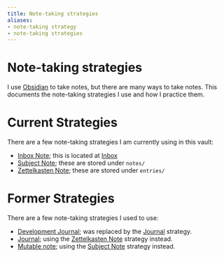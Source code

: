 ```yaml
---
title: Note-taking strategies
aliases:
- note-taking strategy
- note-taking strategies
---
```


# Note-taking strategies

I use [Obsidian](obsidian.md) to take notes, but there are many ways to take notes. This documents the note-taking strategies I use and how I practice them.

# Current Strategies

There are a few note-taking strategies I am currently using in this vault:

* [Inbox Note](inbox-note.md); this is located at [Inbox](../inbox.md)
* [Subject Note](notes/subject-note.md); these are stored under `notes/`
* [Zettelkasten Note](notes/zettelkasten-note.md); these are stored under `entries/`

# Former Strategies

There are a few note-taking strategies I used to use:

* [Development Journal](development-journal.md); was replaced by the [Journal](journal.md) strategy.
* [Journal](notes/journal.md); using the [Zettelkasten Note](notes/zettelkasten-note.md) strategy instead.
* [Mutable note](mutable-note.md); using the [Subject Note](subject-note.md) strategy instead.
